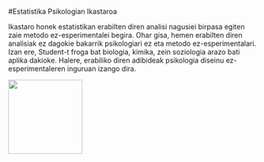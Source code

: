 #Estatistika Psikologian Ikastaroa

Ikastaro honek estatistikan erabilten diren analisi nagusiei birpasa egiten zaie metodo ez-esperimentalei begira. Ohar gisa, hemen erabilten diren analisiak ez dagokie bakarrik psikologiari ez eta metodo ez-esperimentalari. Izan ere, Student-t froga bat biologia, kimika, zein soziologia arazo bati aplika dakioke. Halere, erabiliko diren adibideak psikologia diseinu ez-esperimentaleren inguruan izango dira.

<a href=https://www.datacamp.com/courses/17196 target="_blank"><img src="https://s3.amazonaws.com/assets.datacamp.com/img/github/content-engineering-repos/course_button.png" width="150"></a>

